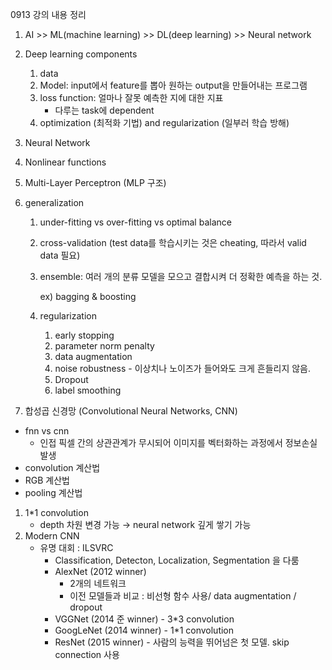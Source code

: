 0913 강의 내용 정리
1. AI >> ML(machine learning) >> DL(deep learning) >> Neural network 
2. Deep learning components
    1. data
    2. Model: input에서 feature를 뽑아 원하는 output을 만들어내는 프로그램
    3. loss function: 얼마나 잘못 예측한 지에 대한 지표
        - 다루는 task에 dependent
    4. optimization (최적화 기법) and regularization (일부러 학습 방해)
3. Neural Network
4. Nonlinear functions
5. Multi-Layer Perceptron (MLP 구조)
6. generalization
    1. under-fitting vs over-fitting vs optimal balance
    2. cross-validation (test data를 학습시키는 것은 cheating, 따라서 valid data 필요)
    3. ensemble: 여러 개의 분류 모델을 모으고 결합시켜 더 정확한 예측을 하는 것.
        
        ex) bagging & boosting
        
    4. regularization
        1. early stopping
        2. parameter norm penalty
        3. data augmentation
        4. noise robustness - 이상치나 노이즈가 들어와도 크게 흔들리지 않음.
        5. Dropout
        6. label smoothing

6. 합성곱 신경망 (Convolutional Neural Networks, CNN)

- fnn vs cnn
    - 인접 픽셀 간의 상관관계가 무시되어 이미지를 벡터화하는 과정에서 정보손실 발생
- convolution 계산법
- RGB 계산법
- pooling 계산법
1. 1*1 convolution
    - depth 차원 변경 가능 → neural network 깊게 쌓기 가능
2. Modern CNN
    - 유명 대회 : ILSVRC
        - Classification, Detecton, Localization, Segmentation 을 다룸
        - AlexNet (2012 winner)
            - 2개의 네트워크
            - 이전 모델들과 비교 : 비선형 함수 사용/ data augmentation / dropout
        - VGGNet (2014  준 winner) - 3*3 convolution
        - GoogLeNet (2014 winner) - 1*1 convolution
        - ResNet (2015 winner) - 사람의 능력을 뛰어넘은 첫 모델. skip connection 사용
        
    
